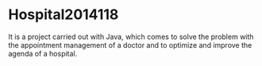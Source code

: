 # Hospital2014118
It is a project carried out with Java, which comes to solve the problem with the appointment management of a doctor and to optimize and improve the agenda of a hospital.

